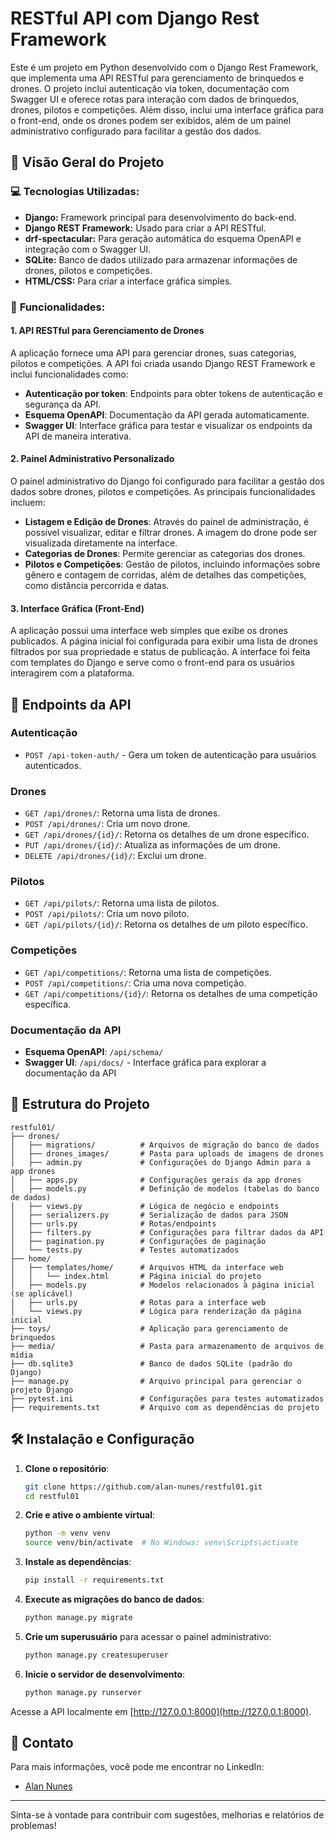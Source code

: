 # RESTful API com Django Rest Framework

Este é um projeto em Python desenvolvido com o Django Rest Framework, que implementa uma API RESTful para gerenciamento de brinquedos e drones. O projeto inclui autenticação via token, documentação com Swagger UI e oferece rotas para interação com dados de brinquedos, drones, pilotos e competições. Além disso, inclui uma interface gráfica para o front-end, onde os drones podem ser exibidos, além de um painel administrativo configurado para facilitar a gestão dos dados.

## 📝 Visão Geral do Projeto

 ### 💻 **Tecnologias Utilizadas**: 
   -  **Django:** Framework principal para desenvolvimento do back-end.
   - **Django REST Framework:** Usado para criar a API RESTful.
   - **drf-spectacular:** Para geração automática do esquema  OpenAPI e integração com o Swagger UI.
   - **SQLite:** Banco de dados utilizado para armazenar informações de drones, pilotos e competições.
   - **HTML/CSS:** Para criar a interface gráfica simples.

### 🚀 **Funcionalidades**:
   #### 1. **API RESTful para Gerenciamento de Drones**
A aplicação fornece uma API para gerenciar drones, suas categorias, pilotos e competições. A API foi criada usando Django REST Framework e inclui funcionalidades como:
- **Autenticação por token**: Endpoints para obter tokens de autenticação e segurança da API.
- **Esquema OpenAPI**: Documentação da API gerada automaticamente.
- **Swagger UI**: Interface gráfica para testar e visualizar os endpoints da API de maneira interativa.

#### 2. **Painel Administrativo Personalizado**
O painel administrativo do Django foi configurado para facilitar a gestão dos dados sobre drones, pilotos e competições. As principais funcionalidades incluem:
- **Listagem e Edição de Drones**: Através do painel de administração, é possível visualizar, editar e filtrar drones. A imagem do drone pode ser visualizada diretamente na interface.
- **Categorias de Drones**: Permite gerenciar as categorias dos drones.
- **Pilotos e Competições**: Gestão de pilotos, incluindo informações sobre gênero e contagem de corridas, além de detalhes das competições, como distância percorrida e datas.

#### 3. **Interface Gráfica (Front-End)**
A aplicação possui uma interface web simples que exibe os drones publicados. A página inicial foi configurada para exibir uma lista de drones filtrados por sua propriedade e status de publicação. A interface foi feita com templates do Django e serve como o front-end para os usuários interagirem com a plataforma.

## 🔗 Endpoints da API

### **Autenticação**
- `POST /api-token-auth/` - Gera um token de autenticação para usuários autenticados.

### **Drones**
- `GET /api/drones/`: Retorna uma lista de drones.
- `POST /api/drones/`: Cria um novo drone.
- `GET /api/drones/{id}/`: Retorna os detalhes de um drone específico.
- `PUT /api/drones/{id}/`: Atualiza as informações de um drone.
- `DELETE /api/drones/{id}/`: Exclui um drone.

### **Pilotos**
- `GET /api/pilots/`: Retorna uma lista de pilotos.
- `POST /api/pilots/`: Cria um novo piloto.
- `GET /api/pilots/{id}/`: Retorna os detalhes de um piloto específico.

### **Competições**
- `GET /api/competitions/`: Retorna uma lista de competições.
- `POST /api/competitions/`: Cria uma nova competição.
- `GET /api/competitions/{id}/`: Retorna os detalhes de uma competição específica.


### **Documentação da API**
- **Esquema OpenAPI**: `/api/schema/`
- **Swagger UI**: `/api/docs/` - Interface gráfica para explorar a documentação da API

## 📂 Estrutura do Projeto

```
restful01/
├── drones/
│   ├── migrations/          # Arquivos de migração do banco de dados
│   ├── drones_images/       # Pasta para uploads de imagens de drones
│   ├── admin.py             # Configurações do Django Admin para a app drones
│   ├── apps.py              # Configurações gerais da app drones
│   ├── models.py            # Definição de modelos (tabelas do banco de dados)
│   ├── views.py             # Lógica de negócio e endpoints
│   ├── serializers.py       # Serialização de dados para JSON
│   ├── urls.py              # Rotas/endpoints
│   ├── filters.py           # Configurações para filtrar dados da API
│   ├── pagination.py        # Configurações de paginação
│   └── tests.py             # Testes automatizados
├── home/
│   ├── templates/home/      # Arquivos HTML da interface web
│   │   └── index.html       # Página inicial do projeto
│   ├── models.py            # Modelos relacionados à página inicial (se aplicável)
│   ├── urls.py              # Rotas para a interface web
│   └── views.py             # Lógica para renderização da página inicial
├── toys/                    # Aplicação para gerenciamento de brinquedos
├── media/                   # Pasta para armazenamento de arquivos de mídia
├── db.sqlite3               # Banco de dados SQLite (padrão do Django)
├── manage.py                # Arquivo principal para gerenciar o projeto Django
├── pytest.ini               # Configurações para testes automatizados
├── requirements.txt         # Arquivo com as dependências do projeto
```

## 🛠️ Instalação e Configuração

1. **Clone o repositório**:
   ```bash
   git clone https://github.com/alan-nunes/restful01.git
   cd restful01
   ```

2. **Crie e ative o ambiente virtual**:
   ```bash
   python -m venv venv
   source venv/bin/activate  # No Windows: venv\Scripts\activate
   ```

3. **Instale as dependências**:
   ```bash
   pip install -r requirements.txt
   ```

4. **Execute as migrações do banco de dados**:
   ```bash
   python manage.py migrate
   ```

5. **Crie um superusuário** para acessar o painel administrativo:
   ```bash
   python manage.py createsuperuser
   ```

6. **Inicie o servidor de desenvolvimento**:
   ```bash
   python manage.py runserver
   ```

Acesse a API localmente em [http://127.0.0.1:8000](http://127.0.0.1:8000).



## 💬 Contato

Para mais informações, você pode me encontrar no LinkedIn:

- [Alan Nunes](https://www.linkedin.com/in/alan-sn/)

---

Sinta-se à vontade para contribuir com sugestões, melhorias e relatórios de problemas!
